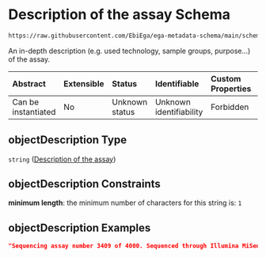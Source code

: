 # Description of the assay Schema

```txt
https://raw.githubusercontent.com/EbiEga/ega-metadata-schema/main/schemas/EGA.assay.json#/properties/objectDescription
```

An in-depth description (e.g. used technology, sample groups, purpose...) of the assay.

| Abstract            | Extensible | Status         | Identifiable            | Custom Properties | Additional Properties | Access Restrictions | Defined In                                                                 |
| :------------------ | :--------- | :------------- | :---------------------- | :---------------- | :-------------------- | :------------------ | :------------------------------------------------------------------------- |
| Can be instantiated | No         | Unknown status | Unknown identifiability | Forbidden         | Allowed               | none                | [EGA.assay.json\*](../../../schemas/EGA.assay.json "open original schema") |

## objectDescription Type

`string` ([Description of the assay](ega-3-properties-description-of-the-assay.md))

## objectDescription Constraints

**minimum length**: the minimum number of characters for this string is: `1`

## objectDescription Examples

```json
"Sequencing assay number 3409 of 4000. Sequenced through Illumina MiSeq to find SNPs of colorectal cancer samples..."
```
